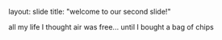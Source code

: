 layout: slide
title: "welcome to our second slide!" 


all my life I thought air was free... until I bought a bag of chips 
